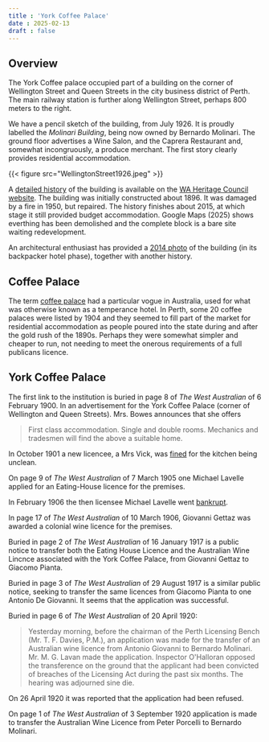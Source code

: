 ```yaml
---
title : 'York Coffee Palace'
date : 2025-02-13
draft : false
---
```


## Overview

The York Coffee palace occupied part of a building on the corner of Wellington Street and Queen Streets in the city business district of Perth. The main railway station is further along Wellington Street, perhaps 800 meters to the right.

We have a pencil sketch of the building, from July 1926.
It is proudly labelled the *Molinari Building*, being now owned by Bernardo Molinari.
The ground floor advertises a Wine Salon, and the Caprera Restaurant and, somewhat incongruously, a produce merchant. The first story clearly provides residential accommodation.

{{< figure src="WellingtonStreet1926.jpeg" >}}

A [detailed history](https://inherit.dplh.wa.gov.au/public/inventory/printsinglerecord/d6bdb22a-d7fe-4388-8891-7d0fa9a136f7)
of the building is available on the
[WA Heritage Council website](https://inherit.dplh.wa.gov.au/Public/).
The building was initially constructed about 1896. It was damaged by a fire in 1950, but repaired. The history finishes about 2015, at which stage it still provided budget accommodation.
Google Maps (2025) shows everthing has been demolished and the complete block is a bare site waiting redevelopment.

An architectural enthusiast has provided a
[2014 photo](https://www.flickr.com/photos/49981828@N04/14942567952)
of the building (in its backpacker hotel phase), together with another history.

## Coffee Palace

The term
[coffee palace](https://en.wikipedia.org/wiki/Coffee_palace)
had a particular vogue in Australia, used for what was otherwise known as a temperance hotel.
In Perth, some 20 coffee palaces were listed by 1904 and they seemed to fill part of the market for residential accommodation as people poured into the state during and after the gold rush of the 1890s.
Perhaps they were somewhat simpler and cheaper to run, not needing to meet the onerous requirements of a full publicans licence.

## York Coffee Palace

The first link to the institution is
buried in page 8 of *The West Australian* of 6 February 1900.
In an advertisement for the York Coffee Palace (corner of Wellington and Queen Streets).
Mrs. Bowes announces that she offers

> First class accommodation. Single and double rooms. Mechanics and tradesmen will find the above a suitable home.

In October 1901 a new licencee, a Mrs Vick, was
[fined](http://nla.gov.au/nla.news-article82488847)
for the kitchen being unclean.

On page 9 of *The West Australian* of 7 March 1905 one Michael Lavelle applied for an Eating-House licence for the premises.

In February 1906 the then licensee Michael Lavelle went
[bankrupt](http://nla.gov.au/nla.news-article82680239).

In page 17 of *The West Australian* of 10 March 1906, Giovanni Gettaz was awarded a colonial wine licence for the premises.


Buried in page 2 of *The West Australian* of 16 January 1917 is a public notice to transfer both the Eating House Licence and the Australian Wine Lincnce associated with the York Coffee Palace, from Giovanni Gettaz to Giacomo Pianta.

Buried in page 3 of *The West Australian* of 29 August 1917 is a similar public notice, seeking to transfer the same licences from Giacomo Pianta to one Antonio De Giovanni. It seems that the application was successful.

Buried in page 6 of *The West Australian* of 20 April 1920:

> Yesterday morning, before the chairman
of the Perth Licensing Bench (Mr. T. F.
Davies, P.M.), an application was made
for the transfer of an Australian wine licence
from Antonio Giovanni to Bernardo
Molinari. Mr. M. G. Lavan made the application.
Inspector O'Halloran opposed
the transference on the ground that the
applicant had been convicted of breaches of
the Licensing Act during the past six
months. The hearing was adjourned sine
die.

On 26 April 1920 it was reported that the application had been refused.

On page 1 of *The West Australian* of 3 September 1920
application is made to transfer the Australian Wine Licence from Peter Porcelli to Bernardo Molinari.
